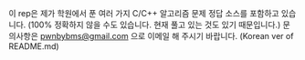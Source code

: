 이 rep은 제가 학원에서 푼 여러 가지 C/C++ 알고리즘 문제 정답 소스를 포함하고 있습니다.
(100% 정확하지 않을 수도 있습니다. 현재 풀고 있는 것도 있기 때문입니다.)
문의사항은 pwnbybms@gmail.com 으로 이메일 해 주시기 바랍니다. 
(Korean ver of README.md)
